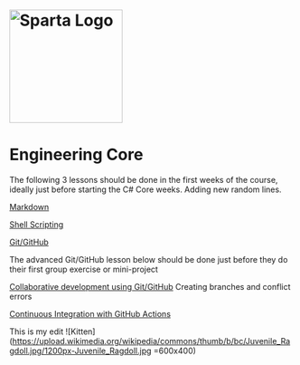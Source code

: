 # <img src="https://boolerang.co.uk/wp-content/uploads/job-manager-uploads/company_logo/2018/04/SG-Logo-Black.png" alt="Sparta Logo" width="200"/>

# Engineering Core


The following 3 lessons should be done in the first weeks of the course, ideally just before starting the C# Core weeks.
Adding new random lines.


[Markdown](./Markdown.md)  

[Shell Scripting](./ShellScripting.md)

[Git/GitHub](./Git_Intro.md)

The advanced Git/GitHub lesson below should be done just before they do their first group exercise or mini-project

[Collaborative development using Git/GitHub](./Git_Collaborative.md)
Creating branches and conflict errors 

[Continuous Integration with GitHub Actions](./CI_GitHub_Actions/)


This is my edit
![Kitten](https://upload.wikimedia.org/wikipedia/commons/thumb/b/bc/Juvenile_Ragdoll.jpg/1200px-Juvenile_Ragdoll.jpg =600x400)
